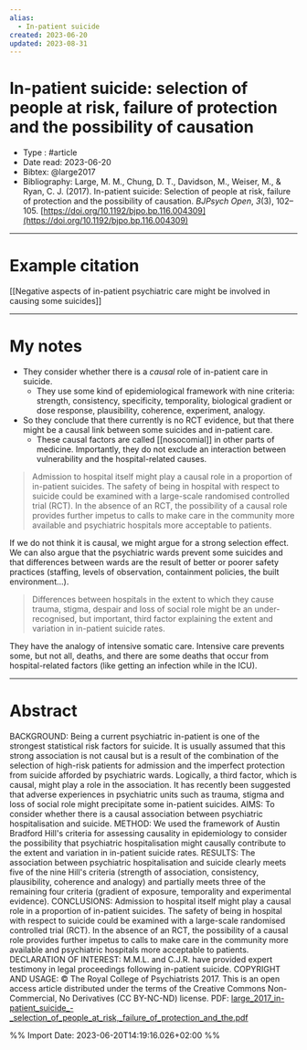 ```yaml
---
alias:
  - In-patient suicide
created: 2023-06-20
updated: 2023-08-31
---
```


# In-patient suicide: selection of people at risk, failure of protection and the possibility of causation

- Type : #article 
- Date read: 2023-06-20
- Bibtex: @large2017
- Bibliography: Large, M. M., Chung, D. T., Davidson, M., Weiser, M., & Ryan, C. J. (2017). In-patient suicide: Selection of people at risk, failure of protection and the possibility of causation. _BJPsych Open_, _3_(3), 102–105. [https://doi.org/10.1192/bjpo.bp.116.004309](https://doi.org/10.1192/bjpo.bp.116.004309)

---
# Example citation

[[Negative aspects of in-patient psychiatric care might be involved in causing some suicides]]

---
# My notes
- They consider whether there is a *causal* role of in-patient care in suicide.
	- They use some kind of epidemiological framework with nine criteria: strength, consistency, specificity, temporality, biological gradient or dose response, plausibility, coherence, experiment, analogy.
- So they conclude that there currently is no RCT evidence, but that there might be a causal link between some suicides and in-patient care.
	- These causal factors are called [[nosocomial]] in other parts of medicine. Importantly, they do not exclude an interaction between vulnerability and the hospital-related causes.

> Admission to hospital itself might play a causal role in a proportion of in-patient suicides. The safety of being in hospital with respect to suicide could be examined with a large-scale randomised controlled trial (RCT). In the absence of an RCT, the possibility of a causal role provides further impetus to calls to make care in the community more available and psychiatric hospitals more acceptable to patients.

If we do not think it is causal, we might argue for a strong selection effect. We can also argue that the psychiatric wards prevent some suicides and that differences between wards are the result of better or poorer safety practices (staffing, levels of observation, containment policies, the built environment...).

> Differences between hospitals in the extent to which they cause trauma, stigma, despair and loss of social role might be an under-recognised, but important, third factor explaining the extent and variation in in-patient suicide rates.

They have the analogy of intensive somatic care. Intensive care prevents some, but not all, deaths, and there are some deaths that occur from hospital-related factors (like getting an infection while in the ICU).

---

# Abstract
BACKGROUND: Being a current psychiatric in-patient is one of the strongest statistical risk factors for suicide. It is usually assumed that this strong association is not causal but is a result of the combination of the selection of high-risk patients for admission and the imperfect protection from suicide afforded by psychiatric wards. Logically, a third factor, which is causal, might play a role in the association. It has recently been suggested that adverse experiences in psychiatric units such as trauma, stigma and loss of social role might precipitate some in-patient suicides.
AIMS: To consider whether there is a causal association between psychiatric hospitalisation and suicide.
METHOD: We used the framework of Austin Bradford Hill's criteria for assessing causality in epidemiology to consider the possibility that psychiatric hospitalisation might causally contribute to the extent and variation in in-patient suicide rates.
RESULTS: The association between psychiatric hospitalisation and suicide clearly meets five of the nine Hill's criteria (strength of association, consistency, plausibility, coherence and analogy) and partially meets three of the remaining four criteria (gradient of exposure, temporality and experimental evidence).
CONCLUSIONS: Admission to hospital itself might play a causal role in a proportion of in-patient suicides. The safety of being in hospital with respect to suicide could be examined with a large-scale randomised controlled trial (RCT). In the absence of an RCT, the possibility of a causal role provides further impetus to calls to make care in the community more available and psychiatric hospitals more acceptable to patients.
DECLARATION OF INTEREST: M.M.L. and C.J.R. have provided expert testimony in legal proceedings following in-patient suicide.
COPYRIGHT AND USAGE: © The Royal College of Psychiatrists 2017. This is an open access article distributed under the terms of the Creative Commons Non-Commercial, No Derivatives (CC BY-NC-ND) license.
PDF: [large_2017_in-patient_suicide_-_selection_of_people_at_risk,_failure_of_protection_and_the.pdf](file:///Users/oskarflygare/Library/CloudStorage/OneDrive-KarolinskaInstitutet/30-39%20Resources/37%20-%20Personal%20research%20library/zotero-articles/Large/large_2017_in-patient_suicide_-_selection_of_people_at_risk,_failure_of_protection_and_the.pdf)

%% Import Date: 2023-06-20T14:19:16.026+02:00 %%
